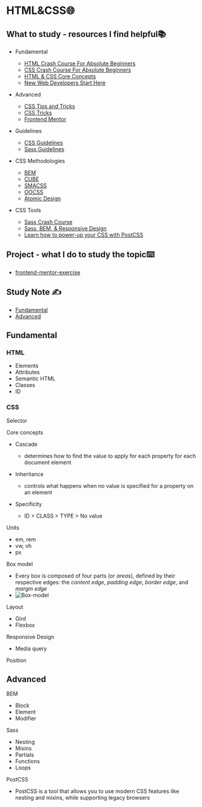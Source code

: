 # HTML&CSS🌐

## What to study - resources I find helpful📚

- Fundamental
  - [HTML Crash Course For Absolute Beginners](https://www.youtube.com/watch?v=UB1O30fR-EE&list=PLillGF-RfqbZTASqIqdvm1R5mLrQq79CU&index=1)
  - [CSS Crash Course For Absolute Beginners](https://www.youtube.com/watch?v=yfoY53QXEnI)
  - [HTML & CSS Core Concepts](https://www.youtube.com/watch?v=c0kfcP_nD9E&list=PL4-IK0AVhVjP27yZLwW-gkPggRps0CCnP)
  - [New Web Developers Start Here](https://www.youtube.com/playlist?list=PLZlA0Gpn_vH9xx-RRVNG187ETT2ekWFsq)
- Advanced
  - [CSS Tips and Tricks](https://www.youtube.com/watch?v=vncch9-1kPE&list=PL4-IK0AVhVjMylAEgsiMvj3rt4Eb_lI1k)
  - [CSS Tricks](https://css-tricks.com/)
  - [Frontend Mentor](https://www.frontendmentor.io/challenges)
- Guidelines
  - [CSS Guidelines](https://cssguidelin.es/#the-importance-of-a-styleguide)
  - [Sass Guidelines](https://sass-guidelin.es/)

- CSS Methodologies
  - [BEM](http://getbem.com/introduction/)
  - [CUBE](https://cube.fyi/)
  - [SMACSS](http://smacss.com/book/)
  - [OOCSS](https://www.smashingmagazine.com/2011/12/an-introduction-to-object-oriented-css-oocss/)
  - [Atomic Design](https://bradfrost.com/blog/post/atomic-web-design/)

- CSS Tools
  - [Sass Crash Course](https://www.youtube.com/watch?v=nu5mdN2JIwM&list=PLillGF-RfqbYeckUaD1z6nviTp31GLTH8&index=19)
  - [Sass, BEM, & Responsive Design](https://www.youtube.com/watch?v=jfMHA8SqUL4)
  - [Learn how to power-up your CSS with PostCSS](https://www.youtube.com/watch?v=ohJcZW60br0&t=103s)

## Project  - what I do to study the topic⌨️

- [frontend-mentor-exercise](https://github.com/erinchocolate/frontend-mentor-exercise)

## Study Note ✍️

- [Fundamental](#Fundamental)
- [Advanced](#Advanced)

## Fundamental

### HTML

- Elements
- Attributes
- Semantic HTML
- Classes
- ID

### CSS

Selector

Core concepts

- Cascade
  - determines how to find the value to apply for each property for each document element

- Inheritance
  - controls what happens when no value is specified for a property on an element
- Specificity
  - ID > CLASS > TYPE > No value

Units

- em, rem
- vw, vh
- px

Box model

- Every box is composed of four parts (or *areas*), defined by their respective edges: the *content edge*, *padding edge*, *border edge*, and *margin edge*
- ![Box-model](https://github.com/erinchocolate/teach-myself-programming/blob/master/Programming/Images/Box-model.PNG)

Layout

- Gird
- Flexbox

Responsive Design

- Media query

Position

## Advanced

BEM

- Block
- Element
- Modifier

Sass

- Nesting
- Mixins
- Partials
- Functions
- Loops

PostCSS

- PostCSS is a tool that allows you to use modern CSS features like nesting and mixins, while supporting legacy browsers

